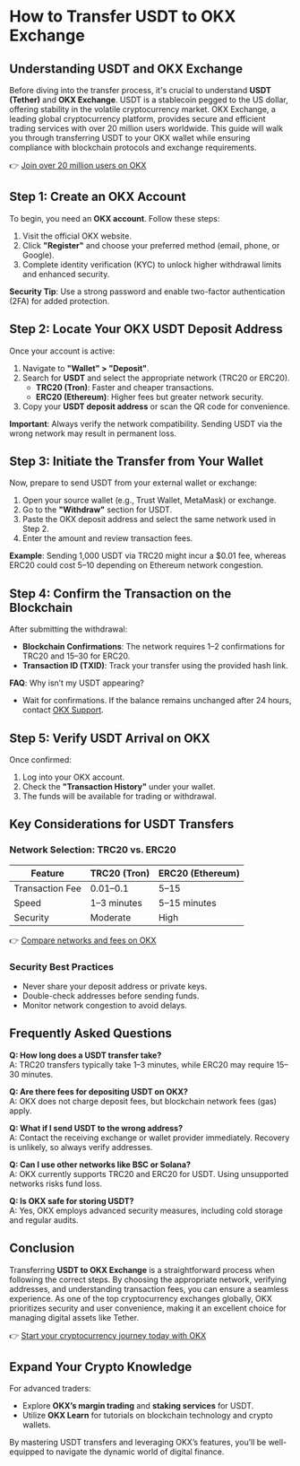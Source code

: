 # How to Transfer USDT to OKX Exchange  

## Understanding USDT and OKX Exchange  

Before diving into the transfer process, it's crucial to understand **USDT (Tether)** and **OKX Exchange**. USDT is a stablecoin pegged to the US dollar, offering stability in the volatile cryptocurrency market. OKX Exchange, a leading global cryptocurrency platform, provides secure and efficient trading services with over 20 million users worldwide. This guide will walk you through transferring USDT to your OKX wallet while ensuring compliance with blockchain protocols and exchange requirements.  

👉 [Join over 20 million users on OKX](https://bit.ly/okx-bonus)  

## Step 1: Create an OKX Account  

To begin, you need an **OKX account**. Follow these steps:  
1. Visit the official OKX website.  
2. Click **"Register"** and choose your preferred method (email, phone, or Google).  
3. Complete identity verification (KYC) to unlock higher withdrawal limits and enhanced security.  

**Security Tip**: Use a strong password and enable two-factor authentication (2FA) for added protection.  

## Step 2: Locate Your OKX USDT Deposit Address  

Once your account is active:  
1. Navigate to **"Wallet" > "Deposit"**.  
2. Search for **USDT** and select the appropriate network (TRC20 or ERC20).  
   - **TRC20 (Tron)**: Faster and cheaper transactions.  
   - **ERC20 (Ethereum)**: Higher fees but greater network security.  
3. Copy your **USDT deposit address** or scan the QR code for convenience.  

**Important**: Always verify the network compatibility. Sending USDT via the wrong network may result in permanent loss.  

## Step 3: Initiate the Transfer from Your Wallet  

Now, prepare to send USDT from your external wallet or exchange:  
1. Open your source wallet (e.g., Trust Wallet, MetaMask) or exchange.  
2. Go to the **"Withdraw"** section for USDT.  
3. Paste the OKX deposit address and select the same network used in Step 2.  
4. Enter the amount and review transaction fees.  

**Example**: Sending 1,000 USDT via TRC20 might incur a $0.01 fee, whereas ERC20 could cost $5–$10 depending on Ethereum network congestion.  

## Step 4: Confirm the Transaction on the Blockchain  

After submitting the withdrawal:  
- **Blockchain Confirmations**: The network requires 1–2 confirmations for TRC20 and 15–30 for ERC20.  
- **Transaction ID (TXID)**: Track your transfer using the provided hash link.  

**FAQ**: Why isn’t my USDT appearing?  
- Wait for confirmations. If the balance remains unchanged after 24 hours, contact [OKX Support](https://bit.ly/okx-bonus).  

## Step 5: Verify USDT Arrival on OKX  

Once confirmed:  
1. Log into your OKX account.  
2. Check the **"Transaction History"** under your wallet.  
3. The funds will be available for trading or withdrawal.  

## Key Considerations for USDT Transfers  

### Network Selection: TRC20 vs. ERC20  
| Feature          | TRC20 (Tron)          | ERC20 (Ethereum)      |  
|-------------------|-----------------------|-----------------------|  
| Transaction Fee  | $0.01–$0.1            | $5–$15                |  
| Speed            | 1–3 minutes           | 5–15 minutes          |  
| Security         | Moderate              | High                  |  

👉 [Compare networks and fees on OKX](https://bit.ly/okx-bonus)  

### Security Best Practices  
- Never share your deposit address or private keys.  
- Double-check addresses before sending funds.  
- Monitor network congestion to avoid delays.  

## Frequently Asked Questions  

**Q: How long does a USDT transfer take?**  
A: TRC20 transfers typically take 1–3 minutes, while ERC20 may require 15–30 minutes.  

**Q: Are there fees for depositing USDT on OKX?**  
A: OKX does not charge deposit fees, but blockchain network fees (gas) apply.  

**Q: What if I send USDT to the wrong address?**  
A: Contact the receiving exchange or wallet provider immediately. Recovery is unlikely, so always verify addresses.  

**Q: Can I use other networks like BSC or Solana?**  
A: OKX currently supports TRC20 and ERC20 for USDT. Using unsupported networks risks fund loss.  

**Q: Is OKX safe for storing USDT?**  
A: Yes, OKX employs advanced security measures, including cold storage and regular audits.  

## Conclusion  

Transferring **USDT to OKX Exchange** is a straightforward process when following the correct steps. By choosing the appropriate network, verifying addresses, and understanding transaction fees, you can ensure a seamless experience. As one of the top cryptocurrency exchanges globally, OKX prioritizes security and user convenience, making it an excellent choice for managing digital assets like Tether.  

👉 [Start your cryptocurrency journey today with OKX](https://bit.ly/okx-bonus)  

## Expand Your Crypto Knowledge  

For advanced traders:  
- Explore **OKX’s margin trading** and **staking services** for USDT.  
- Utilize **OKX Learn** for tutorials on blockchain technology and crypto wallets.  

By mastering USDT transfers and leveraging OKX’s features, you’ll be well-equipped to navigate the dynamic world of digital finance.